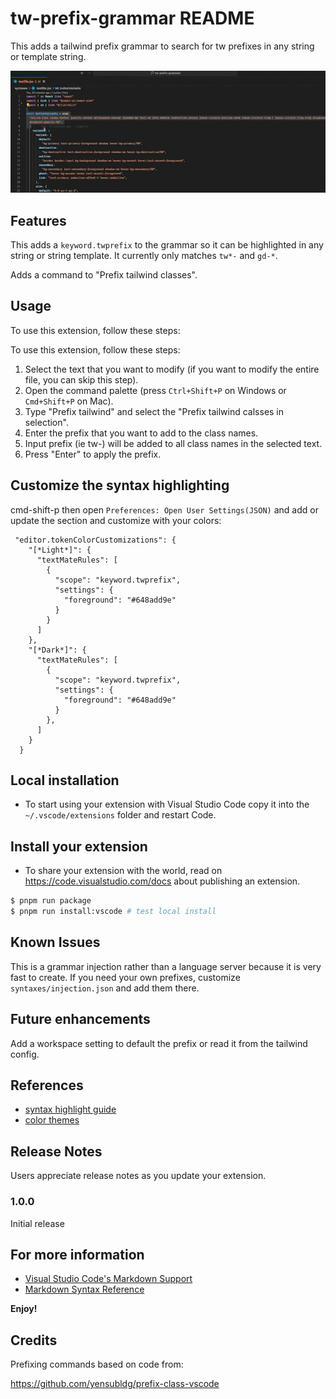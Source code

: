 # tw-prefix-grammar README

This adds a tailwind prefix grammar to search for tw prefixes in any string or template string.

![Usage](images/usage.gif)

## Features

This adds a `keyword.twprefix` to the grammar so it can be highlighted in any string or string template. It currently only matches `tw*-` and `gd-*`.

Adds a command to "Prefix tailwind classes".

## Usage

To use this extension, follow these steps:

To use this extension, follow these steps:

1. Select the text that you want to modify (if you want to modify the entire file, you can skip this step).
2. Open the command palette (press `Ctrl+Shift+P` on Windows or `Cmd+Shift+P` on Mac).
3. Type "Prefix tailwind" and select the "Prefix tailwind calsses in selection".
4. Enter the prefix that you want to add to the class names.
5. Input prefix (ie tw-) will be added to all class names in the selected text.
6. Press "Enter" to apply the prefix.

## Customize the syntax highlighting

cmd-shift-p then open `Preferences: Open User Settings(JSON)` and add or update the section and customize with your colors:

```
 "editor.tokenColorCustomizations": {
    "[*Light*]": {
      "textMateRules": [
        {
          "scope": "keyword.twprefix",
          "settings": {
            "foreground": "#648add9e"
          }
        }
      ]
    },
    "[*Dark*]": {
      "textMateRules": [
        {
          "scope": "keyword.twprefix",
          "settings": {
            "foreground": "#648add9e"
          }
        },
      ]
    }
  }
```

## Local installation

- To start using your extension with Visual Studio Code copy it into the `~/.vscode/extensions` folder and restart Code.

## Install your extension

- To share your extension with the world, read on https://code.visualstudio.com/docs about publishing an extension.

```sh
$ pnpm run package
$ pnpm run install:vscode # test local install
```

## Known Issues

This is a grammar injection rather than a language server because it is very fast to create. If you need your own prefixes, customize `syntaxes/injection.json` and add them there.

## Future enhancements

Add a workspace setting to default the prefix or read it from the tailwind config.

## References

- [syntax highlight guide](https://code.visualstudio.com/api/language-extensions/syntax-highlight-guide)
- [color themes](https://code.visualstudio.com/api/extension-guides/color-theme#syntax-colors)

## Release Notes

Users appreciate release notes as you update your extension.

### 1.0.0

Initial release

## For more information

- [Visual Studio Code's Markdown Support](http://code.visualstudio.com/docs/languages/markdown)
- [Markdown Syntax Reference](https://help.github.com/articles/markdown-basics/)

**Enjoy!**

## Credits

Prefixing commands based on code from:

https://github.com/yensubldg/prefix-class-vscode
